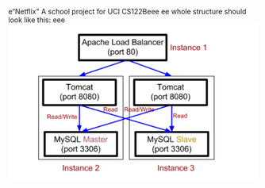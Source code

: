 e“Netflix"
A school project for UCI CS122Beee
ee
whole structure should look like this:
eee
![image](https://github.com/cxk123/-Netflix-CS122B/blob/master/images/struture.PNG)
